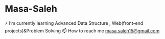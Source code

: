 # Masa-Saleh
⚡ I’m currently learning Advanced Data Structure , Web(front-end projects)&Problem Solving 
📫 How to reach me masa.saleh15@gmail.com
